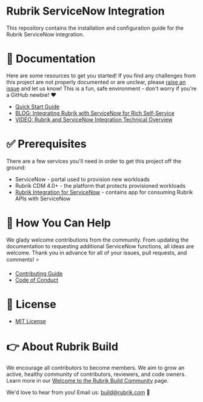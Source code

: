 # Rubrik ServiceNow Integration

This repository contains the installation and configuration guide for the Rubrik ServiceNow integration.

# :blue_book: Documentation 

Here are some resources to get you started! If you find any challenges from this project are not properly documented or are unclear, please [raise an issue](https://github.com/rubrikinc/rubrik-integration-for-servicenow/issues/new/choose) and let us know! This is a fun, safe environment - don't worry if you're a GitHub newbie! :heart:

* [Quick Start Guide](/docs/quick-start.md)
* [BLOG: Integrating Rubrik with ServiceNow for Rich Self-Service](https://www.rubrik.com/blog/integrating-rubrik-servicenow-rich-self-service/)
* [VIDEO: Rubrik and ServiceNow Integration Technical Overview](https://www.youtube.com/watch?v=9sbY2TIfoNE&t=3s)

# :white_check_mark: Prerequisites

There are a few services you'll need in order to get this project off the ground:

* ServiceNow - portal used to provision new workloads
* Rubrik CDM 4.0+ - the platform that protects provisioned workloads
* [Rubrik Integration for ServiceNow](https://store.servicenow.com/sn_appstore_store.do#!/store/application/c4ec40c6db8f9340bc90d001cf96196e) - contains app for consuming Rubrik APIs with ServiceNow

# :muscle: How You Can Help

We glady welcome contributions from the community. From updating the documentation to requesting additional ServiceNow functions, all ideas are welcome. Thank you in advance for all of your issues, pull requests, and comments! :star:

* [Contributing Guide](CONTRIBUTING.md)
* [Code of Conduct](CODE_OF_CONDUCT.md)

# :pushpin: License

* [MIT License](LICENSE)

# :point_right: About Rubrik Build

We encourage all contributors to become members. We aim to grow an active, healthy community of contributors, reviewers, and code owners. Learn more in our [Welcome to the Rubrik Build Community](https://github.com/rubrikinc/welcome-to-rubrik-build) page.

We'd love to hear from you! Email us: build@rubrik.com :love_letter:
